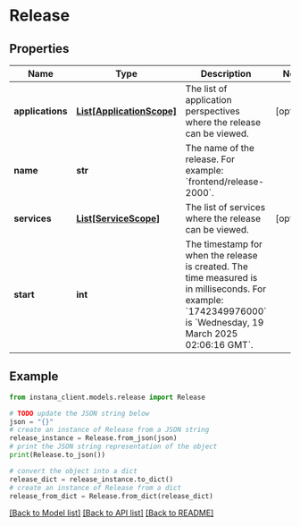 # Release


## Properties

Name | Type | Description | Notes
------------ | ------------- | ------------- | -------------
**applications** | [**List[ApplicationScope]**](ApplicationScope.md) | The list of application perspectives where the release can be viewed. | [optional] 
**name** | **str** | The name of the release. For example: &#x60;frontend/release-2000&#x60;. | 
**services** | [**List[ServiceScope]**](ServiceScope.md) | The list of services where the release can be viewed. | [optional] 
**start** | **int** | The timestamp for when the release is created. The time measured is in milliseconds. For example: &#x60;1742349976000&#x60; is &#x60;Wednesday, 19 March 2025 02:06:16 GMT&#x60;. | 

## Example

```python
from instana_client.models.release import Release

# TODO update the JSON string below
json = "{}"
# create an instance of Release from a JSON string
release_instance = Release.from_json(json)
# print the JSON string representation of the object
print(Release.to_json())

# convert the object into a dict
release_dict = release_instance.to_dict()
# create an instance of Release from a dict
release_from_dict = Release.from_dict(release_dict)
```
[[Back to Model list]](../README.md#documentation-for-models) [[Back to API list]](../README.md#documentation-for-api-endpoints) [[Back to README]](../README.md)


